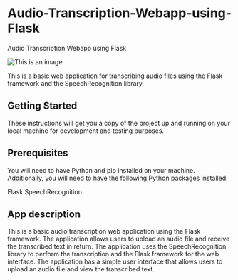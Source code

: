 # Audio-Transcription-Webapp-using-Flask
Audio Transcription Webapp using Flask

![This is an image](https://drive.google.com/file/d/1wYoKDgKnmrrAhkLmBx-So5skCUw8SYvv/view?usp=sharing)


This is a basic web application for transcribing audio files using the Flask framework and the SpeechRecognition library.

## Getting Started
These instructions will get you a copy of the project up and running on your local machine for development and testing purposes.

## Prerequisites
You will need to have Python and pip installed on your machine. Additionally, you will need to have the following Python packages installed:

Flask
SpeechRecognition

## App description

This is a basic audio transcription web application using the Flask framework. The application allows users to upload an audio file and receive the transcribed text in return. The application uses the SpeechRecognition library to perform the transcription and the Flask framework for the web interface. The application has a simple user interface that allows users to upload an audio file and view the transcribed text.
